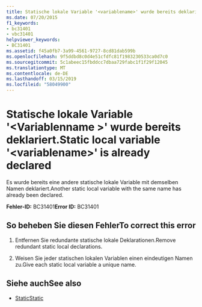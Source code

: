 ```yaml
---
title: Statische lokale Variable '<variablename>' wurde bereits deklariert.
ms.date: 07/20/2015
f1_keywords:
- bc31401
- vbc31401
helpviewer_keywords:
- BC31401
ms.assetid: f45a0fb7-3a99-4561-9727-8cd81dab599b
ms.openlocfilehash: 9f5ddbd8c0d4e51cfdfc81f1983230533ca0d7c0
ms.sourcegitcommit: 5c1abeec15fbddcc7dbaa729fabc1f1f29f12045
ms.translationtype: MT
ms.contentlocale: de-DE
ms.lasthandoff: 03/15/2019
ms.locfileid: "58049900"
---
```

# <a name="static-local-variable-variablename-is-already-declared"></a><span data-ttu-id="21380-102">Statische lokale Variable '\<Variablenname >' wurde bereits deklariert.</span><span class="sxs-lookup"><span data-stu-id="21380-102">Static local variable '\<variablename>' is already declared</span></span>
<span data-ttu-id="21380-103">Es wurde bereits eine andere statische lokale Variable mit demselben Namen deklariert.</span><span class="sxs-lookup"><span data-stu-id="21380-103">Another static local variable with the same name has already been declared.</span></span>  
  
 <span data-ttu-id="21380-104">**Fehler-ID:** BC31401</span><span class="sxs-lookup"><span data-stu-id="21380-104">**Error ID:** BC31401</span></span>  
  
## <a name="to-correct-this-error"></a><span data-ttu-id="21380-105">So beheben Sie diesen Fehler</span><span class="sxs-lookup"><span data-stu-id="21380-105">To correct this error</span></span>  
  
1.  <span data-ttu-id="21380-106">Entfernen Sie redundante statische lokale Deklarationen.</span><span class="sxs-lookup"><span data-stu-id="21380-106">Remove redundant static local declarations.</span></span>  
  
2.  <span data-ttu-id="21380-107">Weisen Sie jeder statischen lokalen Variablen einen eindeutigen Namen zu.</span><span class="sxs-lookup"><span data-stu-id="21380-107">Give each static local variable a unique name.</span></span>  
  
## <a name="see-also"></a><span data-ttu-id="21380-108">Siehe auch</span><span class="sxs-lookup"><span data-stu-id="21380-108">See also</span></span>

- [<span data-ttu-id="21380-109">Static</span><span class="sxs-lookup"><span data-stu-id="21380-109">Static</span></span>](../../visual-basic/language-reference/modifiers/static.md)
